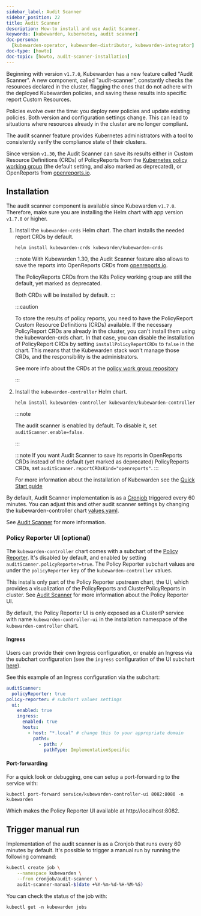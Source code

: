 ```yaml
---
sidebar_label: Audit Scanner
sidebar_position: 22
title: Audit Scanner
description: How-to install and use Audit Scanner.
keywords: [kubewarden, kubernetes, audit scanner]
doc-persona:
  [kubewarden-operator, kubewarden-distributor, kubewarden-integrator]
doc-type: [howto]
doc-topic: [howto, audit-scanner-installation]
---
```


<head>
  <link rel="canonical" href="https://docs.kubewarden.io/howtos/audit-scanner"/>
</head>

Beginning with version `v1.7.0`, Kubewarden has a new feature called "Audit Scanner".
A new component, called "audit-scanner", constantly checks the resources declared in the
cluster, flagging the ones that do not adhere with the deployed Kubewarden policies,
and saving these results into specific report Custom Resources.

Policies evolve over the time: you deploy new policies and update existing
policies. Both version and configuration settings change. This can lead to
situations where resources already in the cluster are no longer compliant.

The audit scanner feature provides Kubernetes administrators with a tool to
consistently verify the compliance state of their clusters.

Since version `v1.30`, the Audit Scanner can save its results either in Custom
Resource Definitions (CRDs) of PolicyReports from the [Kubernetes policy
working group](https://github.com/kubernetes-sigs/wg-policy-prototypes) (the
default setting, and also marked as deprecated), or OpenReports from
[openreports.io](https://openreports.io).

## Installation

The audit scanner component is available since Kubewarden `v1.7.0`. Therefore,
make sure you are installing the Helm chart with app version `v1.7.0` or
higher.

1. Install the `kubewarden-crds` Helm chart. The chart installs the needed
   report CRDs by default.

   ```console
   helm install kubewarden-crds kubewarden/kubewarden-crds
   ```

   :::note
   With Kubewarden 1.30, the Audit Scanner feature also allows to save the reports
   into OpenReports CRDs from [openreports.io](https://openreports.io).

   The PolicyReports CRDs from the K8s Policy working group are still the default,
   yet marked as deprecated.

   Both CRDs will be installed by default.
   :::

   :::caution

   To store the results of policy reports, you need to have the PolicyReport
   Custom Resource Definitions (CRDs) available. If the necessary
   PolicyReport CRDs are already in the cluster, you can't install them
   using the kubewarden-crds chart. In that case, you can disable the
   installation of PolicyReport CRDs by setting `installPolicyReportCRDs` to
   `false` in the chart. This means that the Kubewarden stack won't manage
   those CRDs, and the responsibility is the administrators.

   See more info about the CRDs at the [policy work group
   repository](https://github.com/kubernetes-sigs/wg-policy-prototypes)

   :::

2. Install the `kubewarden-controller` Helm chart.

   ```console
   helm install kubewarden-controller kubewarden/kubewarden-controller
   ```

   :::note

   The audit scanner is enabled by default. To disable it, set
   `auditScanner.enable=false`.

   :::

   :::note
   If you want Audit Scanner to save its reports in OpenReports CRDs
   instead of the default (yet marked as deprecated) PolicyReports CRDs,
   set `auditScanner.reportCRDsKind="openreports"`.
   :::

   For more information about the installation of Kubewarden see the [Quick Start guide](../quick-start.md)

By default, Audit Scanner implementation is as a
[Cronjob](https://kubernetes.io/docs/concepts/workloads/controllers/cron-jobs)
triggered every 60 minutes. You can adjust this and other audit scanner
settings by changing the kubewarden-controller chart
[values.yaml](https://github.com/kubewarden/helm-charts/blob/main/charts/kubewarden-controller/values.yaml).

See [Audit Scanner](../explanations/audit-scanner) for more information.

### Policy Reporter UI (optional)

The `kubewarden-controller` chart comes with a subchart of the [Policy
Reporter](https://kyverno.github.io/policy-reporter). It's disabled by
default, and enabled by setting `auditScanner.policyReporter=true`. The
Policy Reporter subchart values are under the `policyReporter` key of the
`kubewarden-controller` values.

This installs only part of the Policy Reporter upstream chart, the UI, which
provides a visualization of the PolicyReports and ClusterPolicyReports in
cluster. See [Audit Scanner](../explanations/audit-scanner) for more
information about the Policy Reporter UI.

By default, the Policy Reporter UI is only exposed as a ClusterIP service with
name `kubewarden-controller-ui` in the installation namespace of the
`kubewarden-controller` chart.

#### Ingress

Users can provide their own Ingress configuration, or enable an Ingress via the
subchart configuration (see the `ingress` configuration of the UI subchart
[here](https://github.com/kyverno/policy-reporter/blob/policy-reporter-2.19.4/charts/policy-reporter/charts/ui/values.yaml#L172-L189)).

See this example of an Ingress configuration via the subchart:

```yaml
auditScanner:
  policyReporter: true
policy-reporter: # subchart values settings
  ui:
    enabled: true
    ingress:
      enabled: true
      hosts:
        - host: "*.local" # change this to your appropriate domain
          paths:
            - path: /
              pathType: ImplementationSpecific
```

#### Port-forwarding

For a quick look or debugging, one can setup a port-forwarding to the service
with:

```console
kubectl port-forward service/kubewarden-controller-ui 8082:8080 -n kubewarden
```

Which makes the Policy Reporter UI available at http://localhost:8082.

## Trigger manual run

Implementation of the audit scanner is as a Cronjob that runs every 60 minutes
by default. It's possible to trigger a manual run by running the following
command:

```bash
kubectl create job \
    --namespace kubewarden \
    --from cronjob/audit-scanner \
    audit-scanner-manual-$(date +%Y-%m-%d-%H-%M-%S)
```

You can check the status of the job with:

```console
kubectl get -n kubewarden jobs
```
